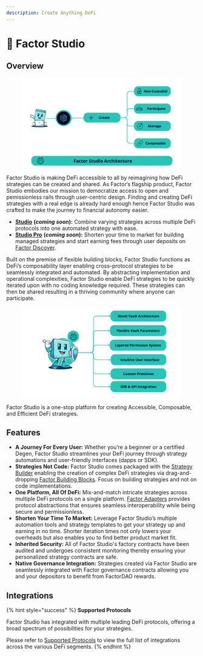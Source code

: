 ```yaml
---
description: Create Anything DeFi
---
```


# 🎨 Factor Studio

## Overview

<figure><img src="../../.gitbook/assets/FactorStudioArchitecture.png" alt=""><figcaption></figcaption></figure>

Factor Studio is making DeFi accessible to all by reimagining how DeFi strategies can be created and shared. As Factor’s flagship product, Factor Studio embodies our mission to democratize access to open and pemissionless rails through user-centric design. Finding and creating DeFi strategies with a real edge is already hard enough hence Factor Studio was crafted to make the journey to financial autonomy easier.

* [**Studio**](../studio.md) **(**_**coming soon**_**):** Combine varying strategies across multiple DeFi protocols into one automated strategy with ease.
* [**Studio Pro**](../studio-pro.md) **(**_**coming soon**_**):** Shorten your time to market for building managed strategies and start earning fees through user deposits on [Factor Discover](../../factor-discover/factor-discover/).

Built on the premise of flexible building blocks, Factor Studio functions as DeFi’s composability layer enabling cross-protocol strategies to be seamlessly integrated and automated. By abstracting implementation and operational complexities, Factor Studio enable DeFi strategies to be quickly iterated upon with no coding knowledge required. These strategies can then be shared resulting in a thriving community where anyone can participate.

<figure><img src="../../.gitbook/assets/image (11) (1) (1).png" alt=""><figcaption></figcaption></figure>

Factor Studio is a one-stop platform for creating Accessible, Composable, and Efficient DeFi strategies.

## Features

* **A Journey For Every User:** Whether you’re a beginner or a certified Degen, Factor Studio streamlines your DeFi journey through strategy automations and user-friendly interfaces (dapps or SDK).
* **Strategies Not Code:** Factor Studio comes packaged with the [Strategy Builder](../strategy-builder.md) enabling the creation of complex DeFi strategies via drag-and-dropping [Factor Building Blocks](../../factor-building-blocks/factor-building-blocks.md). Focus on building strategies and not on code implementations.
* **One Platform, All Of DeFi:** Mix-and-match intricate strategies across multiple DeFi protocols on a single platform. [Factor Adapters](../../factor-adapters/factor-adapters.md) provides protocol abstractions that ensures seamless interoperability while being secure and permissionless.
* **Shorten Your Time To Market:** Leverage Factor Studio’s multiple automation tools and strategy templates to get your strategy up and earning in no time. Shorter iteration times not only lowers your overheads but also enables you to find better product market fit.
* **Inherited Security:** All of Factor Studio's factory contracts have been audited and undergoes consistent monitoring thereby ensuring your personalized strategy contracts are safe.
* **Native Governance Integration:** Strategies created via Factor Studio are seamlessly integrated with Factor governance contracts allowing you and your depositors to benefit from FactorDAO rewards.

## Integrations

{% hint style="success" %}
**Supported Protocols**

Factor Studio has integrated with multiple leading DeFi protocols, offering a broad spectrum of possibilities for your strategies.

Please refer to [Supported Protocols](../../getting-started/supported-protocols.md) to view the full list of integrations across the various DeFi segments.
{% endhint %}
